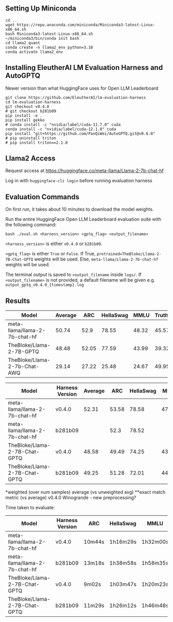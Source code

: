 ## Setting Up Miniconda
```
cd ..
wget https://repo.anaconda.com/miniconda/Miniconda3-latest-Linux-x86_64.sh
bash Miniconda3-latest-Linux-x86_64.sh
~/miniconda3/bin/conda init bash
cd llama2_quant
conda create -n llama2_env python=3.10
conda activate llama2_env
```

## Installing EleutherAI LM Evaluation Harness and AutoGPTQ
Newer version than what HuggingFace uses for Open LLM Leaderboard
```
git clone https://github.com/EleutherAI/lm-evaluation-harness
cd lm-evaluation-harness
git checkout v0.4.0
# git checkout b281b09
pip install -e .
pip install gekko
# conda install -c "nvidia/label/cuda-11.7.0" cuda
conda install -c "nvidia/label/cuda-12.1.0" cuda
pip install "git+https://github.com/PanQiWei/AutoGPTQ.git@v0.6.0"
# pip uninstall triton
# pip install triton==2.1.0
```

## Llama2 Access
Request access at https://huggingface.co/meta-llama/Llama-2-7b-chat-hf

Log in with `huggingface-cli login` before running evaluation harness

## Evaluation Commands
On first run, it takes about 10 minutes to download the model weights.

Run the entire HuggingFace Open LLM Leaderboard evaluation suite with the following command:
```
bash ./eval.sh <harness_version> <gptq_flag> <output_filename>
```
`<harness_version>` is either `v0.4.0` or `b281b09`.

`<gptq_flaq>` is either `True` or `False`. If True, `pretrained=TheBloke/Llama-2-7B-Chat-GPTQ` weights will be used. 
Else, `meta-llama/Llama-2-7b-chat-hf` weights will be used.

The terminal output is saved to `<output_filename` inside `logs/`. If `<output_filename>` is not provided, 
a default filename will be given e.g. `output_gptq_v0.4.0_{timestamp}.log`

## Results
| Model                 | Average | ARC  | HellaSwag | MMLU | TruthfulQA | Winogrande | GSM8K |
|-----------------------|---------|------|-----------|------|------------|------------|-------|
| meta-llama/llama-2-7b-chat-hf | 50.74    | 52.9 | 78.55     | 48.32 | 45.57       | 71.74      | 7.35  |
| TheBloke/Llama-2-7B-GPTQ         | 48.48   | 52.05| 77.59     | 43.99| 39.32       | 72.93      | 5     |
| TheBloke/Llama-2-7b-Chat-AWQ     | 29.14   | 27.22| 25.48     | 24.67| 49.95       | 47.51      | 0     |


| Model                 |Harness Version| Average | ARC  | HellaSwag | MMLU | TruthfulQA | Winogrande | GSM8K |
|-----------------------|----------|---------|------|-----------|------|------------|------------|-------|
| meta-llama/llama-2-7b-chat-hf | v0.4.0   | 52.31 | 53.58 | 78.58  | 47.24* | 45.31  | 66.38  | 22.74** |
| meta-llama/llama-2-7b-chat-hf | b281b09  |       | 52.3  | 78.52  |        | 45.31  | 73.01  | 18.73   |
| TheBloke/Llama-2-7B-Chat-GPTQ | v0.4.0   | 48.58 | 49.49 | 74.25  | 43.11* | 44.11  | 65.43  | 15.24** |
| TheBloke/Llama-2-7B-Chat-GPTQ | b281b09  | 49.25 | 51.28 | 72.01  | 44.20  | 44.11  | 70.80  | 13.12   |

*weighted (over num samples) average (vs unweighted avg)
**exact match metric (vs average)
v0.4.0 Winogrande - new preprocessing?

Time taken to evaluate:

| Model                            | Harness Version | ARC  | HellaSwag | MMLU | TruthfulQA | Winogrande | GSM8K | Total |
|----------------------------------|-----------------|------|-----------|------|------------|------------|-------|-------|
| meta-llama/llama-2-7b-chat-hf    | v0.4.0          | 10m44s | 1h16m29s | 1h32m00s | 2m57s | 1m00s | 54m51s | 3h58m |
| meta-llama/llama-2-7b-chat-hf    | b281b09         | 13m18s | 1h38m58s | 1h58m35s | 3m10s | 1m28s | 48m07s | 4h43m |
| TheBloke/Llama-2-7B-Chat-GPTQ    | v0.4.0          | 9m02s  | 1h03m47s | 1h20m23s | 4m11s | 1m01  | 30m21s | 3h09m |
| TheBloke/Llama-2-7B-Chat-GPTQ    | b281b09         | 11m29s | 1h26m12s | 1h46m48s | 4m29s | 2m05s | 29m30s | 4h00m |
